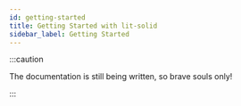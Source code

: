 ```yaml
---
id: getting-started
title: Getting Started with lit-solid
sidebar_label: Getting Started
---
```


:::caution

The documentation is still being written, so brave souls only!

:::
